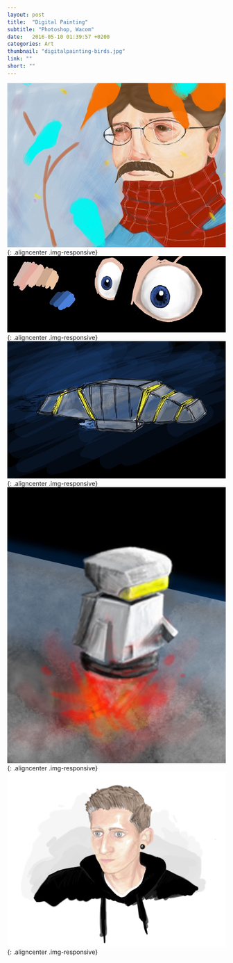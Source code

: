 ```yaml
---
layout: post
title:  "Digital Painting"
subtitle: "Photoshop, Wacom"
date:   2016-05-10 01:39:57 +0200
categories: Art
thumbnail: "digitalpainting-birds.jpg"
link: ""
short: ""
---
```


![Digital Painting - Birds](/images/posts/digitalpainting-birds.jpg){: .aligncenter .img-responsive}
<br>
![Digital Painting - Eyes](/images/posts/digitalpainting-eyes.jpg){: .aligncenter .img-responsive}
<br>
![Digital Painting - Spaceship](/images/posts/digitalpainting-spaceship.jpg){: .aligncenter
 .img-responsive}
 <br>
![Digital Painting - Robo](/images/posts/digitalpainting-robo.jpg){: .aligncenter .img-responsive}
<br>
![Digital Painting - Portrait](/images/posts/digitalpainting-me.jpg){: .aligncenter .img-responsive}